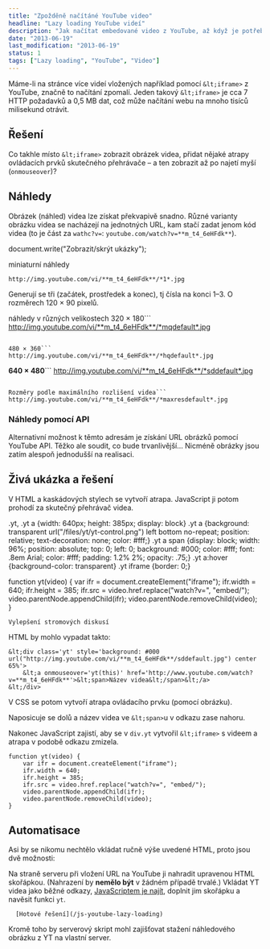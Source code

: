 ```yaml
---
title: "Zpožděně načítáné YouTube video"
headline: "Lazy loading YouTube videí"
description: "Jak načítat embedované video z YouTube, až když je potřeba."
date: "2013-06-19"
last_modification: "2013-06-19"
status: 1
tags: ["Lazy loading", "YouTube", "Video"]
---
```


Máme-li na stránce více videí vložených například pomocí `&lt;iframe>` z YouTube, značně to načítání zpomalí. Jeden takový `&lt;iframe>` je cca 7 HTTP požadavků a 0,5 MB dat, což může načítání webu na mnoho tisíců milisekund otrávit.

## Řešení

Co takhle místo `&lt;iframe>` zobrazit obrázek videa, přidat nějaké atrapy ovládacích prvků skutečného přehrávače – a ten zobrazit až po najetí myší (`onmouseover`)?

## Náhledy

Obrázek (náhled) videa lze získat překvapivě snadno. Různé varianty obrázku videa se nacházejí na jednotných URL, kam stačí zadat jenom kód videa (to je část za `wathc?v=`: `youtube.com/watch?v=**m_t4_6eHFdk**`).

document.write("Zobrazit/skrýt ukázky");

miniaturní náhledy
```
http://img.youtube.com/vi/**m_t4_6eHFdk**/*1*.jpg
```

Generují se tři (začátek, prostředek a konec), tj čísla na konci 1–3. O rozměrech 120 × 90 pixelů.

náhledy v různých velikostech
320 × 180```
http://img.youtube.com/vi/**m_t4_6eHFdk**/*mqdefault*.jpg
```

480 × 360```
http://img.youtube.com/vi/**m_t4_6eHFdk**/*hqdefault*.jpg
```

**640 × 480**```
http://img.youtube.com/vi/**m_t4_6eHFdk**/*sddefault*.jpg
```

Rozměry podle maximálního rozlišení videa```
http://img.youtube.com/vi/**m_t4_6eHFdk**/*maxresdefault*.jpg
```

### Náhledy pomocí API

Alternativní možnost k těmto adresám je získání URL obrázků pomocí YouTube API. Těžko ale soudit, co bude trvanlivější… Nicméně obrázky jsou zatím alespoň jednodušší na realisaci.

## Živá ukázka a řešení

V HTML a kaskádových stylech se vytvoří atrapa. JavaScript ji potom prohodí za skutečný přehrávač videa.

.yt, .yt a {width: 640px; height: 385px; display: block}
.yt a {background: transparent url("/files/yt/yt-control.png") left bottom no-repeat; position: relative; text-decoration: none; color: #fff;}
.yt a span {display: block; width: 96%; position: absolute; top: 0; left: 0; background: #000; color: #fff; font: .8em Arial; color: #fff; padding: 1.2% 2%; opacity: .75;}
.yt a:hover {background-color: transparent}
.yt iframe {border: 0;}

function yt(video) {
	var ifr = document.createElement("iframe");
	ifr.width = 640;
	ifr.height = 385;
	ifr.src = video.href.replace("watch?v=", "embed/");
	video.parentNode.appendChild(ifr);
	video.parentNode.removeChild(video);
}

	Vylepšení stromových diskusí

HTML by mohlo vypadat takto:
```
&lt;div class='yt' style='background: #000 url("http://img.youtube.com/vi/**m_t4_6eHFdk**/sddefault.jpg") center 65%'>
	&lt;a onmouseover='yt(this)' href='http://www.youtube.com/watch?v=**m_t4_6eHFdk**'>&lt;span>Název videa&lt;/span>&lt;/a>
&lt;/div>
```

V CSS se potom vytvoří atrapa ovládacího prvku (pomocí obrázku).

Naposicuje se dolů a název videa ve `&lt;span>`u v odkazu zase nahoru.

Nakonec JavaScript zajistí, aby se v `div.yt` vytvořil `&lt;iframe>` s videem a atrapa v podobě odkazu zmizela.

```
function yt(video) {
	var ifr = document.createElement("iframe");
	ifr.width = 640;
	ifr.height = 385;
	ifr.src = video.href.replace("watch?v=", "embed/");
	video.parentNode.appendChild(ifr);
	video.parentNode.removeChild(video);
}
```

## Automatisace

Asi by se nikomu nechtělo vkládat ručně výše uvedené HTML, proto jsou dvě možnosti:

Na straně serveru při vložení URL na YouTube ji nahradit upravenou HTML skořápkou. (Nahrazení by **nemělo být** v žádném případě trvalé.)
  Vkládat YT videa jako běžné odkazy, [JavaScriptem je najít](/js-youtube-lazy-loading), doplnit jim skořápku a navěsit funkci `yt`.

      [Hotové řešení](/js-youtube-lazy-loading)

Kromě toho by serverový skript mohl zajišťovat stažení náhledového obrázku z YT na vlastní server.